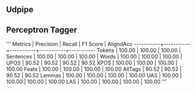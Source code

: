 ## Udpipe

## Perceptron Tagger
'''
Metrics    | Precision |    Recall |  F1 Score | AligndAcc
-----------+-----------+-----------+-----------+-----------
Tokens     |    100.00 |    100.00 |    100.00 |
Sentences  |    100.00 |    100.00 |    100.00 |
Words      |    100.00 |    100.00 |    100.00 |
UPOS       |     90.52 |     90.52 |     90.52 |     90.52
XPOS       |    100.00 |    100.00 |    100.00 |    100.00
Feats      |    100.00 |    100.00 |    100.00 |    100.00
AllTags    |     90.52 |     90.52 |     90.52 |     90.52
Lemmas     |    100.00 |    100.00 |    100.00 |    100.00
UAS        |    100.00 |    100.00 |    100.00 |    100.00
LAS        |    100.00 |    100.00 |    100.00 |    100.00
'''